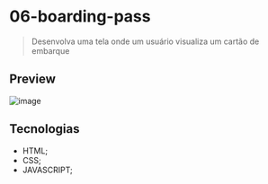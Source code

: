 # 06-boarding-pass
>Desenvolva uma tela onde um usuário visualiza um cartão de embarque

## Preview
![image](https://github.com/MatheusPrudente/bora-codar/assets/80559882/214cf958-54f0-4b47-917b-2c3588a3fba1)

## Tecnologias
- HTML;
- CSS;
- JAVASCRIPT;

